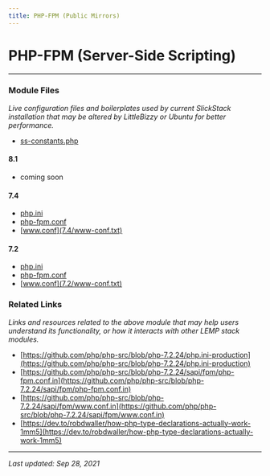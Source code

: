 ```yaml
---
title: PHP-FPM (Public Mirrors)
---
```


# PHP-FPM (Server-Side Scripting)

----

### Module Files

*Live configuration files and boilerplates used by current SlickStack installation that may be altered by LittleBizzy or Ubuntu for better performance.*

* [ss-constants.php](ss-constants.txt)

#### 8.1
* coming soon

#### 7.4 
* [php.ini](7.4/php-ini.txt)
* [php-fpm.conf](7.4/php-fpm-conf.txt)
* [www.conf](7.4/www-conf.txt)

#### 7.2
* [php.ini](7.2/php-ini.txt)
* [php-fpm.conf](7.2/php-fpm-conf.txt)
* [www.conf](7.2/www-conf.txt)

### Related Links

*Links and resources related to the above module that may help users understand its functionality, or how it interacts with other LEMP stack modules.*

* [https://github.com/php/php-src/blob/php-7.2.24/php.ini-production](https://github.com/php/php-src/blob/php-7.2.24/php.ini-production)
* [https://github.com/php/php-src/blob/php-7.2.24/sapi/fpm/php-fpm.conf.in](https://github.com/php/php-src/blob/php-7.2.24/sapi/fpm/php-fpm.conf.in)
* [https://github.com/php/php-src/blob/php-7.2.24/sapi/fpm/www.conf.in](https://github.com/php/php-src/blob/php-7.2.24/sapi/fpm/www.conf.in)
* [https://dev.to/robdwaller/how-php-type-declarations-actually-work-1mm5](https://dev.to/robdwaller/how-php-type-declarations-actually-work-1mm5)

----

*Last updated: Sep 28, 2021*

